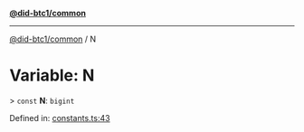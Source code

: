 [**@did-btc1/common**](../README.md)

***

[@did-btc1/common](../globals.md) / N

# Variable: N

&gt; `const` **N**: `bigint`

Defined in: [constants.ts:43](https://github.com/dcdpr/did-btc1-js/blob/4ab6f9915d95beed9bc633644c9db1539395f512/packages/common/src/constants.ts#L43)
